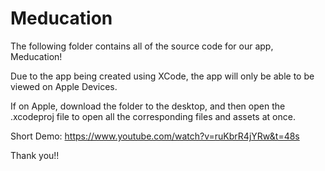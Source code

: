 # Meducation


The following folder contains all of the source code for our app, Meducation!

Due to the app being created using XCode, the app will only be able to be viewed on Apple Devices.

If on Apple, download the folder to the desktop, and then open the .xcodeproj file to open all the corresponding files and assets at once.

Short Demo: https://www.youtube.com/watch?v=ruKbrR4jYRw&t=48s

Thank you!!
